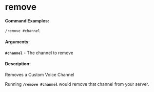 # remove

#### Command Examples:

```fix
/remove #channel
```

#### Arguments:

**`#channel`** - The channel to remove

#### Description:

Removes a Custom Voice Channel

Running **`/remove #channel`** would remove that channel from your server.
